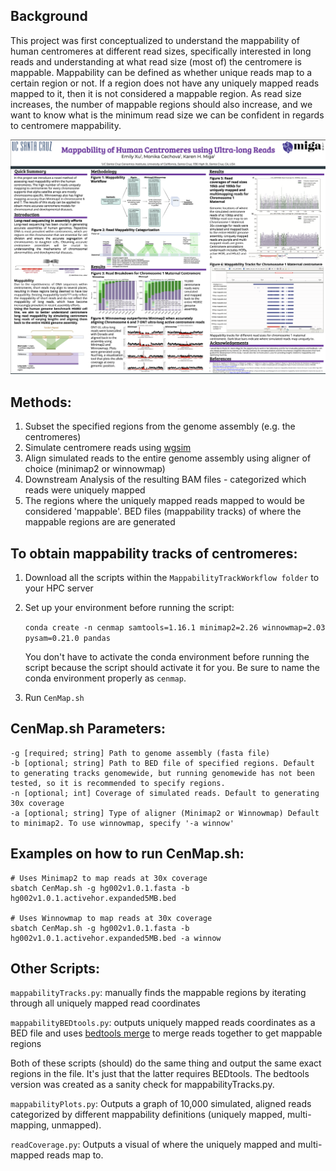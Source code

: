 ## Background
This project was first conceptualized to understand the mappability of human centromeres at different read sizes, specifically interested in long reads and understanding at what read size (most of) the centromere is mappable. Mappability can be defined as whether unique reads map to a certain region or not. If a region does not have any uniquely mapped reads mapped to it, then it is not considered a mappable region. As read size increases, the number of mappable regions should also increase, and we want to know what is the minimum read size we can be confident in regards to centromere mappability. 

![alt text](imgs/poster.png)

## Methods:
1. Subset the specified regions from the genome assembly (e.g. the centromeres)
2. Simulate centromere reads using [wgsim](https://github.com/lh3/wgsim)
3. Align simulated reads to the entire genome assembly using aligner of choice (minimap2 or winnowmap)
4. Downstream Analysis of the resulting BAM files - categorized which reads were uniquely mapped
5. The regions where the uniquely mapped reads mapped to would be considered 'mappable'. BED files (mappability tracks) of where the mappable regions are are generated

## To obtain mappability tracks of centromeres:
1. Download all the scripts within the ```MappabilityTrackWorkflow folder``` to your HPC server
2. Set up your environment before running the script:

    ```conda create -n cenmap samtools=1.16.1 minimap2=2.26 winnowmap=2.03 pysam=0.21.0 pandas```

    You don't have to activate the conda environment before running the script because the script should activate it for you.
    Be sure to name the conda environment properly as ```cenmap```.

4. Run ```CenMap.sh```

## CenMap.sh Parameters: 
```
-g [required; string] Path to genome assembly (fasta file)
-b [optional; string] Path to BED file of specified regions. Default to generating tracks genomewide, but running genomewide has not been tested, so it is recommended to specify regions.
-n [optional; int] Coverage of simulated reads. Default to generating 30x coverage
-a [optional; string] Type of aligner (Minimap2 or Winnowmap) Default to minimap2. To use winnowmap, specify '-a winnow'
```

## Examples on how to run CenMap.sh:
```
# Uses Minimap2 to map reads at 30x coverage
sbatch CenMap.sh -g hg002v1.0.1.fasta -b hg002v1.0.1.activehor.expanded5MB.bed

# Uses Winnowmap to map reads at 30x coverage
sbatch CenMap.sh -g hg002v1.0.1.fasta -b hg002v1.0.1.activehor.expanded5MB.bed -a winnow
```

## Other Scripts:
```mappabilityTracks.py```: manually finds the mappable regions by iterating through all uniquely mapped read coordinates

```mappabilityBEDtools.py```: outputs uniquely mapped reads coordinates as a BED file and uses [bedtools merge](https://bedtools.readthedocs.io/en/latest/content/tools/merge.html) to merge reads together to get mappable regions

Both of these scripts (should) do the same thing and output the same exact regions in the file. It's just that the latter requires BEDtools. The bedtools version was created as a sanity check for mappabilityTracks.py.

```mappabilityPlots.py```: Outputs a graph of 10,000 simulated, aligned reads categorized by different mappability definitions (uniquely mapped, multi-mapping, unmapped).

```readCoverage.py```: Outputs a visual of where the uniquely mapped and multi-mapped reads map to.
